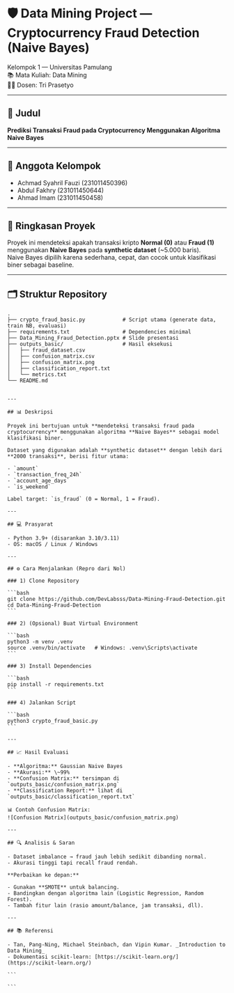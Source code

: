 # 🛡️ Data Mining Project — Cryptocurrency Fraud Detection (Naive Bayes)

Kelompok 1 — Universitas Pamulang  
📚 Mata Kuliah: Data Mining  
👨‍🏫 Dosen: Tri Prasetyo

---

## 📌 Judul

**Prediksi Transaksi Fraud pada Cryptocurrency Menggunakan Algoritma Naive Bayes**

---

## 👥 Anggota Kelompok

- Achmad Syahril Fauzi (231011450396)
- Abdul Fakhry (231011450644)
- Ahmad Imam (231011450458)

---

## 🧠 Ringkasan Proyek

Proyek ini mendeteksi apakah transaksi kripto **Normal (0)** atau **Fraud (1)** menggunakan **Naive Bayes** pada **synthetic dataset** (~5.000 baris).  
Naive Bayes dipilih karena sederhana, cepat, dan cocok untuk klasifikasi biner sebagai baseline.

---

## 🗂️ Struktur Repository

```text
.
├── crypto_fraud_basic.py            # Script utama (generate data, train NB, evaluasi)
├── requirements.txt                 # Dependencies minimal
├── Data_Mining_Fraud_Detection.pptx # Slide presentasi
├── outputs_basic/                   # Hasil eksekusi
│   ├── fraud_dataset.csv
│   ├── confusion_matrix.csv
│   ├── confusion_matrix.png
│   ├── classification_report.txt
│   └── metrics.txt
└── README.md
```

````

---

## 📊 Deskripsi

Proyek ini bertujuan untuk **mendeteksi transaksi fraud pada cryptocurrency** menggunakan algoritma **Naive Bayes** sebagai model klasifikasi biner.

Dataset yang digunakan adalah **synthetic dataset** dengan lebih dari **2000 transaksi**, berisi fitur utama:

- `amount`
- `transaction_freq_24h`
- `account_age_days`
- `is_weekend`

Label target: `is_fraud` (0 = Normal, 1 = Fraud).

---

## 💻 Prasyarat

- Python 3.9+ (disarankan 3.10/3.11)
- OS: macOS / Linux / Windows

---

## ⚙️ Cara Menjalankan (Repro dari Nol)

### 1) Clone Repository

```bash
git clone https://github.com/DevLabsss/Data-Mining-Fraud-Detection.git
cd Data-Mining-Fraud-Detection
```

### 2) (Opsional) Buat Virtual Environment

```bash
python3 -m venv .venv
source .venv/bin/activate   # Windows: .venv\Scripts\activate
```

### 3) Install Dependencies

```bash
pip install -r requirements.txt
```

### 4) Jalankan Script

```bash
python3 crypto_fraud_basic.py
```

---

## 📈 Hasil Evaluasi

- **Algoritma:** Gaussian Naive Bayes
- **Akurasi:** \~99%
- **Confusion Matrix:** tersimpan di `outputs_basic/confusion_matrix.png`
- **Classification Report:** lihat di `outputs_basic/classification_report.txt`

📊 Contoh Confusion Matrix:
![Confusion Matrix](outputs_basic/confusion_matrix.png)

---

## 🔍 Analisis & Saran

- Dataset imbalance → fraud jauh lebih sedikit dibanding normal.
- Akurasi tinggi tapi recall fraud rendah.

**Perbaikan ke depan:**

- Gunakan **SMOTE** untuk balancing.
- Bandingkan dengan algoritma lain (Logistic Regression, Random Forest).
- Tambah fitur lain (rasio amount/balance, jam transaksi, dll).

---

## 📚 Referensi

- Tan, Pang-Ning, Michael Steinbach, dan Vipin Kumar. _Introduction to Data Mining_
- Dokumentasi scikit-learn: [https://scikit-learn.org/](https://scikit-learn.org/)

```

```
````
